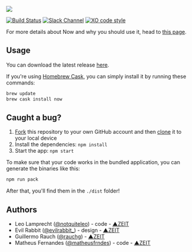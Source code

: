 ![](https://github.com/zeit/art/blob/ae28ead3b4406195f6ec3607eccd7935d0a11c50/now-desktop/repo-banner.png)

[![Build Status](https://circleci.com/gh/zeit/now-desktop.png?circle-token=6053496d9268b5a7ba2f7825a2e37d3e55aaada2)](https://circleci.com/gh/zeit/now-desktop)
[![Slack Channel](http://zeit-slackin.now.sh/badge.svg)](https://zeit.chat/)
[![XO code style](https://img.shields.io/badge/code_style-XO-5ed9c7.svg)](https://github.com/sindresorhus/xo)

For more details about Now and why you should use it, head to [this page](https://zeit.co/now).

## Usage

You can download the latest release [here](https://zeit.co/download).

If you're using [Homebrew Cask](https://caskroom.github.io), you can simply install it by running these commands:

```bash
brew update
brew cask install now
```

## Caught a bug?

1. [Fork](https://help.github.com/articles/fork-a-repo/) this repository to your own GitHub account and then [clone](https://help.github.com/articles/cloning-a-repository/) it to your local device
2. Install the dependencies: `npm install`
3. Start the app: `npm start`

To make sure that your code works in the bundled application, you can generate the binaries like this:

```bash
npm run pack
```

After that, you'll find them in the `./dist` folder!

## Authors

- Leo Lamprecht ([@notquiteleo](https://twitter.com/notquiteleo)) - code - [▲ZEIT](https://zeit.co)
- Evil Rabbit ([@evilrabbit_](https://twitter.com/evilrabbit_)) - design - [▲ZEIT](https://zeit.co)
- Guillermo Rauch ([@rauchg](https://twitter.com/rauchg)) - [▲ZEIT](https://zeit.co)
- Matheus Fernandes ([@matheusfrndes](https://twitter.com/matheusfrndes)) - code - [▲ZEIT](https://zeit.co)
